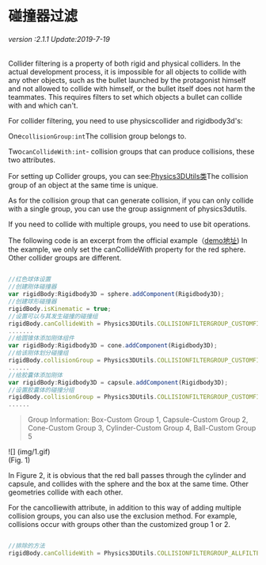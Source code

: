 # 碰撞器过滤

###### *version :2.1.1   Update:2019-7-19*

Collider filtering is a property of both rigid and physical colliders. In the actual development process, it is impossible for all objects to collide with any other objects, such as the bullet launched by the protagonist himself and not allowed to collide with himself, or the bullet itself does not harm the teammates. This requires filters to set which objects a bullet can collide with and which can't.

For collider filtering, you need to use physicscollider and rigidbody3d's:

One`collisionGroup:int`The collision group belongs to.

Two`canCollideWith:int`- collision groups that can produce collisions, these two attributes.

For setting up Collider groups, you can see:[Physics3DUtils类](https://layaair.ldc.layabox.com/api2/Chinese/index.html?category=3D&class=laya.d3.utils.Physics3DUtils)The collision group of an object at the same time is unique.

As for the collision group that can generate collision, if you can only collide with a single group, you can use the group assignment of physics3dutils.

If you need to collide with multiple groups, you need to use bit operations.

The following code is an excerpt from the official example（[demo地址](https://layaair.ldc.layabox.com/demo2/?language=ch&category=3d&group=Physics3D&name=PhysicsWorld_CollisionFiflter)) In the example, we only set the canCollideWith property for the red sphere. Other collider groups are different.


```typescript

//红色球体设置
//创建刚体碰撞器
var rigidBody:Rigidbody3D = sphere.addComponent(Rigidbody3D);
//创建球形碰撞器
rigidBody.isKinematic = true;
//设置可以与其发生碰撞的碰撞组
rigidBody.canCollideWith = Physics3DUtils.COLLISIONFILTERGROUP_CUSTOMFILTER1 | Physics3DUtils.COLLISIONFILTERGROUP_CUSTOMFILTER3 | Physics3DUtils.COLLISIONFILTERGROUP_CUSTOMFILTER5;//只与自定义组135碰撞(如果多组采用位操作）
.......
//给圆锥体添加刚体组件
var rigidBody:Rigidbody3D = cone.addComponent(Rigidbody3D);
//给该刚体划分碰撞组
rigidBody.collisionGroup = Physics3DUtils.COLLISIONFILTERGROUP_CUSTOMFILTER3;//自定义组3
......
//给胶囊体添加刚体
var rigidBody:Rigidbody3D = capsule.addComponent(Rigidbody3D);
//设置胶囊体的碰撞分组
rigidBody.collisionGroup = Physics3DUtils.COLLISIONFILTERGROUP_CUSTOMFILTER2;//自定义组2,会跳过碰撞
......
```


> Group Information: Box-Custom Group 1, Capsule-Custom Group 2, Cone-Custom Group 3, Cylinder-Custom Group 4, Ball-Custom Group 5

![] (img/1.gif) <br> (Fig. 1)

In Figure 2, it is obvious that the red ball passes through the cylinder and capsule, and collides with the sphere and the box at the same time. Other geometries collide with each other.

For the cancolliewith attribute, in addition to this way of adding multiple collision groups, you can also use the exclusion method. For example, collisions occur with groups other than the customized group 1 or 2.


```typescript

//排除的方法
rigidBody.canCollideWith = Physics3DUtils.COLLISIONFILTERGROUP_ALLFILTER ^ Physics3DUtils.COLLISIONFILTERGROUP_CUSTOMFILTER1 ^ Physics3DUtils.COLLISIONFILTERGROUP_CUSTOMFILTER2;
```

